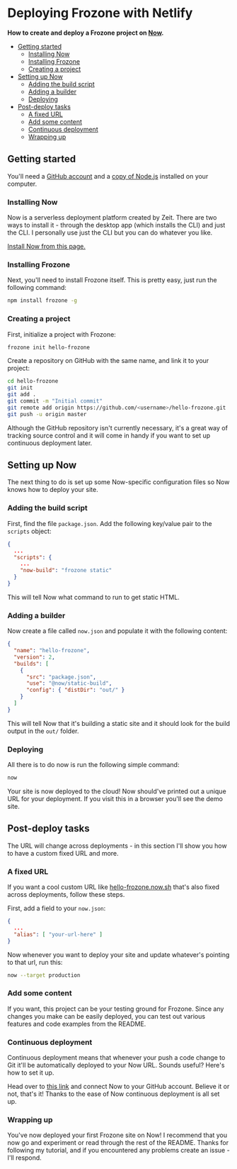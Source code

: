 # Deploying Frozone with Netlify

**How to create and deploy a Frozone project on [Now](https://now.sh/).**

<!-- START doctoc generated TOC please keep comment here to allow auto update -->
<!-- DON'T EDIT THIS SECTION, INSTEAD RE-RUN doctoc TO UPDATE -->


- [Getting started](#getting-started)
  - [Installing Now](#installing-now)
  - [Installing Frozone](#installing-frozone)
  - [Creating a project](#creating-a-project)
- [Setting up Now](#setting-up-now)
  - [Adding the build script](#adding-the-build-script)
  - [Adding a builder](#adding-a-builder)
  - [Deploying](#deploying)
- [Post-deploy tasks](#post-deploy-tasks)
  - [A fixed URL](#a-fixed-url)
  - [Add some content](#add-some-content)
  - [Continuous deployment](#continuous-deployment)
  - [Wrapping up](#wrapping-up)

<!-- END doctoc generated TOC please keep comment here to allow auto update -->

## Getting started

You'll need a [GitHub account](https://github.com/) and a [copy of Node.js](https://nodejs.org/) installed on your computer.

### Installing Now

Now is a serverless deployment platform created by Zeit. There are two ways to install it - through the desktop app (which installs the CLI) and just the CLI. I personally use just the CLI but you can do whatever you like.

[Install Now from this page.](https://zeit.co/download)

### Installing Frozone

Next, you'll need to install Frozone itself. This is pretty easy, just run the following command:

```bash
npm install frozone -g
```

### Creating a project

First, initialize a project with Frozone:

```bash
frozone init hello-frozone
```

Create a repository on GitHub with the same name, and link it to your project:

```bash
cd hello-frozone
git init
git add .
git commit -m "Initial commit"
git remote add origin https://github.com/<username>/hello-frozone.git
git push -u origin master
```

Although the GitHub repository isn't currently necessary, it's a great way of tracking source control and it will come in handy if you want to set up continuous deployment later.

## Setting up Now

The next thing to do is set up some Now-specific configuration files so Now knows how to deploy your site.

### Adding the build script

First, find the file `package.json`. Add the following key/value pair to the `scripts` object:

```json
{
  ...
  "scripts": {
    ...
    "now-build": "frozone static"
  }
}
```

This will tell Now what command to run to get static HTML.

### Adding a builder

Now create a file called `now.json` and populate it with the following content:

```json
{
  "name": "hello-frozone",
  "version": 2,
  "builds": [
    {
      "src": "package.json",
      "use": "@now/static-build",
      "config": { "distDir": "out/" }
    }
  ]
}
```

This will tell Now that it's building a static site and it should look for the build output in the `out/` folder.

### Deploying

All there is to do now is run the following simple command:

```bash
now
```

Your site is now deployed to the cloud! Now should've printed out a unique URL for your deployment. If you visit this in a browser you'll see the demo site.

## Post-deploy tasks

The URL will change across deployments - in this section I'll show you how to have a custom fixed URL and more.

### A fixed URL

If you want a cool custom URL like [hello-frozone.now.sh](https://hello-frozone.now.sh/) that's also fixed across deployments, follow these steps.

First, add a field to your `now.json`:

```json
{
  ...
  "alias": [ "your-url-here" ]
}
```

Now whenever you want to deploy your site and update whatever's pointing to that url, run this:

```bash
now --target production
```

### Add some content

If you want, this project can be your testing ground for Frozone. Since any changes you make can be easily deployed, you can test out various features and code examples from the README.

### Continuous deployment

Continuous deployment means that whenever your push a code change to Git it'll be automatically deployed to your Now URL. Sounds useful? Here's how to set it up.

Head over to [this link](https://zeit.co/github) and connect Now to your GitHub account. Believe it or not, that's it! Thanks to the ease of Now continuous deployment is all set up.

### Wrapping up

You've now deployed your first Frozone site on Now! I recommend that you now go and experiment or read through the rest of the README. Thanks for following my tutorial, and if you encountered any problems create an issue - I'll respond.